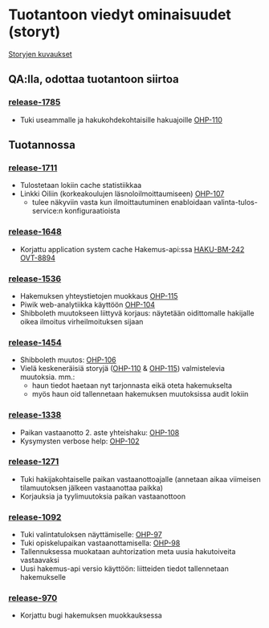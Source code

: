 # Tuotantoon viedyt ominaisuudet (storyt)

[Storyjen kuvaukset](https://confluence.oph.ware.fi/confluence/pages/viewpage.action?pageId=19955772)

## QA:lla, odottaa tuotantoon siirtoa

### [release-1785](https://bamboo.oph.ware.fi/deploy/viewDeploymentVersion.action?versionId=110985364)
- Tuki useammalle ja hakukohdekohtaisille hakuajoille [OHP-110](https://jira.oph.ware.fi/jira/browse/OHP-110)

## Tuotannossa

### [release-1711](https://bamboo.oph.ware.fi/deploy/viewDeploymentVersion.action?versionId=109478162)

- Tulostetaan lokiin cache statistiikkaa
- Linkki Oiliin (korkeakoulujen läsnoloilmoittaumiseen) [OHP-107](https://jira.oph.ware.fi/jira/browse/OHP-107)
  * tulee näkyviin vasta kun ilmoittautuminen enabloidaan valinta-tulos-service:n konfiguraatioista

### [release-1648](https://bamboo.oph.ware.fi/deploy/viewDeploymentVersion.action?versionId=109477953)

- Korjattu application system cache Hakemus-api:ssa [HAKU-BM-242](https://bamboo.oph.ware.fi/browse/HAKU-BM-242) [OVT-8894](https://jira.oph.ware.fi/jira/browse/OVT-8894)

### [release-1536](https://bamboo.oph.ware.fi/deploy/viewDeploymentVersion.action?versionId=107774338)

- Hakemuksen yhteystietojen muokkaus [OHP-115](https://jira.oph.ware.fi/jira/browse/OHP-115)
- Piwik web-analytiikka käyttöön [OHP-104](https://jira.oph.ware.fi/jira/browse/OHP-104)
- Shibboleth muutokseen liittyvä korjaus: näytetään oidittomalle hakijalle oikea ilmoitus virheilmoituksen sijaan

### [release-1454](https://bamboo.oph.ware.fi/deploy/viewDeploymentVersion.action?versionId=107774159)

- Shibboleth muutos: [OHP-106](https://jira.oph.ware.fi/jira/browse/OHP-106)
- Vielä keskeneräisiä storyjä ([OHP-110](https://jira.oph.ware.fi/jira/browse/OHP-110) & [OHP-115](https://jira.oph.ware.fi/jira/browse/OHP-115)) valmistelevia muutoksia. mm.:
  * haun tiedot haetaan nyt tarjonnasta eikä oteta hakemukselta
  * myös haun oid tallennetaan hakemuksen muutoksissa audit lokiin

### [release-1338](https://bamboo.oph.ware.fi/deploy/viewDeploymentVersion.action?versionId=104693941)

- Paikan vastaanotto 2. aste yhteishaku: [OHP-108](https://jira.oph.ware.fi/jira/browse/OHP-108)
- Kysymysten verbose help: [OHP-102](https://jira.oph.ware.fi/jira/browse/OHP-102)

### [release-1271](https://bamboo.oph.ware.fi/deploy/viewDeploymentVersion.action?versionId=99483667)

- Tuki hakijakohtaiselle paikan vastaanottoajalle (annetaan aikaa viimeisen tilamuutoksen jälkeen vastaanottaa paikka)
- Korjauksia ja tyylimuutoksia paikan vastaanottoon

### [release-1092](https://bamboo.oph.ware.fi/deploy/viewDeploymentVersion.action?versionId=93913126)

- Tuki valintatuloksen näyttämiselle: [OHP-97](https://jira.oph.ware.fi/jira/browse/OHP-97)
- Tuki opiskelupaikan vastaanottamisella: [OHP-98](https://jira.oph.ware.fi/jira/browse/OHP-98)
- Tallennuksessa muokataan auhtorization meta uusia hakutoiveita vastaavaksi
- Uusi hakemus-api versio käyttöön: liitteiden tiedot tallennetaan hakemukselle

### [release-970](https://bamboo.oph.ware.fi/deploy/viewDeploymentVersion.action?versionId=89980956)

- Korjattu bugi hakemuksen muokkauksessa
